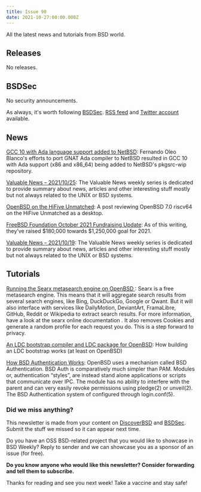 ```yaml
---
title: Issue 90
date: 2021-10-27:00:00.000Z
---
```


All the latest news and tutorials from BSD world.

<!-- more -->


## Releases

No releases.
## BSDSec

No security announcements.

As always, it's worth following [BSDSec](https://bsdsec.net). [RSS feed](https://bsdsec.net/articles.atom) and [Twitter account](https://twitter.com/bsdsec) available.
## News

[GCC 10 with Ada language support added to NetBSD](https://groups.google.com/g/comp.lang.ada/c/MsxZ01xAT2k?utm_source=bsdweekly): Fernando Oleo Blanco's efforts to port GNAT Ada compiler to NetBSD resulted in GCC 10 with Ada support (x86 and x86_64) being added to NetBSD's pkgsrc-wip repository.

[Valuable News – 2021/10/25](https://vermaden.wordpress.com/2021/10/25/valuable-news-2021-10-25/?utm_source=bsdweekly): The Valuable News weekly series is dedicated to provide summary about news, articles and other interesting stuff mostly but not always related to the UNIX or BSD systems.

[OpenBSD on the HiFive Unmatched](https://kernelpanic.life/hardware/hifive-unmatched.html?utm_source=bsdweekly): A post reviewing OpenBSD 7.0 riscv64 on the HiFive Unmatched as a desktop.

[FreeBSD Foundation October 2021 Fundraising Update](https://freebsdfoundation.org/blog/freebsd-foundation-october-2021-fundraising-update/?utm_source=bsdweekly): As of this writing, they’ve raised $180,000 towards $1,250,000 goal for 2021.

[Valuable News – 2021/10/19](https://vermaden.wordpress.com/2021/10/19/valuable-news-2021-10-19/?utm_source=bsdweekly): The Valuable News weekly series is dedicated to provide summary about news, articles and other interesting stuff mostly but not always related to the UNIX or BSD systems.
## Tutorials

[Running the Searx metasearch engine on OpenBSD ](https://www.tumfatig.net/2021/running-the-searx-metasearch-engine-on-openbsd/?utm_source=bsdweekly): Searx is a free metasearch engine. This means that it will aggregate search results from several search engines, like Bing, DuckDuckGo, Google or Qwant. But it will also interface with services like DailyMotion, DeviantArt, FramaLibre, GitHub, Reddit or Wikipedia to extract search results. For more information, have a look at the searx online documentation . It also removes Cookies and generate a random profile for each request you do. This is a step forward to privacy.

[An LDC bootstrap compiler and LDC package for OpenBSD](https://briancallahan.net/blog/20211020.html?utm_source=bsdweekly): How building an LDC bootstrap works (at least on OpenBSD)

[How BSD Authentication Works](https://blog.lambda.cx/posts/how-bsd-authentication-works/?utm_source=bsdweekly): OpenBSD uses a mechanism called BSD Authentication. BSD Auth is comparatively much simpler than PAM. Modules or, authentication “styles”, are instead stand alone applications or scripts that communicate over IPC. The module has no ability to interfere with the parent and can very easily revoke permissions using pledge(2) or unveil(2). The BSD Authentication system of configured through login.conf(5).

### Did we miss anything?

This newsletter is made from your content on [DiscoverBSD](https://discoverbsd.com) and [BSDSec](https://bsdsec.net). Submit the stuff we missed so it can appear next time.

Do you have an OSS BSD-related project that you would like to showcase in BSD Weekly? Reply to sender and we can showcase you as a sponsor of an issue (for free).

**Do you know anyone who would like this newsletter? Consider forwarding and tell them to subscribe.**

Thanks for reading and see you next week! Take a vaccine and stay safe!
